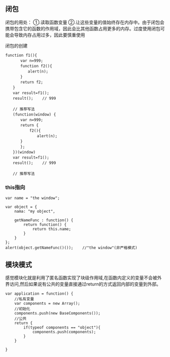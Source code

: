 ## 闭包
闭包的用处：
     ①.读取函数变量
     ②.让这些变量的值始终存在内存中。由于闭包会携带包含它的函数的作用域，因此会比其他函数占用更多的内存。过度使用闭包可能会导致内存占用过多，因此要慎重使用

闭包的创建

```
function f1(){
　　　　var n=999;
　　　　function f2(){
　　　　　　alert(n); 
　　　　}
　　　　return f2;
　　}
　　var result=f1();
　　result();    // 999
　　
　　// 推荐写法
　　(function(window) {
　　　　var n=999;
　　　　return {
　　　　    f2(){
　　　　　　    alert(n); 
　　　　}
　　　　};
　　})(window)
　　var result=f1();
　　result();    // 999
　　
　　// 推荐写法
```

### this指向

```
var name = "the window";

var object = {
    nama: "my object",
    
    getNameFunc : function() {
        return function() {
            return this.name;
        }
    }
};
alert(object.getNameFunc()());    //"the window"(非严格模式)
```

## 模块模式
感觉模块化就是利用了匿名函数实现了块级作用域,在函数内定义的变量不会被外界访问,然后如果说有公共的变量直接通过return的方式返回内部的变量到外部。
```
var application = function() {
    //私有变量
    var components = new Array();
    //初始化
    components.push(new BaseComponents());
    //公共
    return {
        if(typeof components == "object"){
            components.push(components);
        }
    }
    
}
```

